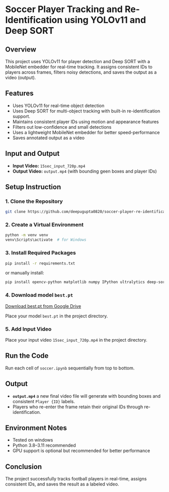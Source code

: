 # Soccer Player Tracking and Re-Identification using YOLOv11 and Deep SORT

## Overview

This project uses YOLOv11 for player detection and Deep SORT with a MobileNet embedder for real-time tracking. It assigns consistent IDs to players across frames, filters noisy detections, and saves the output as a video (output).

## Features

- Uses YOLOv11 for real-time object detection
- Uses Deep SORT for multi-object tracking with built-in re-identification support.
- Maintains consistent player IDs using motion and appearance features
- Filters out low-confidence and small detections
- Uses a lightweight MobileNet embedder for better speed-performance
- Saves annotated output as a video

## Input and Output

- **Input Video:** `15sec_input_720p.mp4`
- **Output Video:** `output.mp4` (with bounding geen boxes and player IDs)


## Setup Instruction

### 1. Clone the Repository

```bash
git clone https://github.com/deepugupta0820/soccer-player-re-identification.git
```

### 2. Create a Virtual Environment

```bash
python -m venv venv
venv\Scripts\activate  # for Windows
```
### 3. Install Required Packages

```bash
pip install -r requirements.txt
```
or manually install:

```bash
pip install opencv-python matplotlib numpy IPython ultralytics deep-sort-realtime
```

### 4. Download model `best.pt`

[Download best.pt from Google Drive](https://drive.google.com/file/d/1-5fOSHOSB9UXyP_enOoZNAMScrePVcMD/view)

Place your model `best.pt` in the project directory.

### 5. Add Input Video

Place your input video `15sec_input_720p.mp4` in the project directory.

## Run the Code
Run each cell of `soccer.ipynb` sequentially from top to bottom.

## Output
- **`output.mp4`** a new final video file will generate with bounding boxes and consistent `Player {ID}` labels.
- Players who re-enter the frame retain their original IDs through re-identification.

## Environment Notes
- Tested on windows
- Python 3.8–3.11 recommended
- GPU support is optional but recommended for better performance

## Conclusion
The project successfully tracks football players in real-time, assigns consistent IDs, and saves the result as a labeled video.

